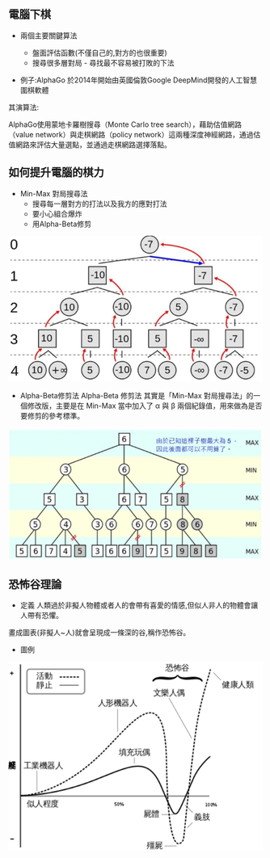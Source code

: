 ## 電腦下棋

 * 兩個主要關鍵算法
    * 盤面評估函數(不僅自己的,對方的也很重要)
    * 搜尋很多層對局 - 尋找最不容易被打敗的下法

* 例子:AlphaGo
於2014年開始由英國倫敦Google DeepMind開發的人工智慧圍棋軟體

其演算法:

AlphaGo使用蒙地卡羅樹搜尋（Monte Carlo tree search），藉助估值網路（value network）與走棋網路（policy network）這兩種深度神經網路，通過估值網路來評估大量選點，並通過走棋網路選擇落點。

## 如何提升電腦的棋力
* Min-Max 對局搜尋法
    * 搜尋每一層對方的打法以及我方的應對打法
    * 要小心組合爆炸
    * 用Alpha-Beta修剪

![Pic](https://github.com/brian891005/ai109b/blob/main/Note/%E5%9C%96%E7%89%87/Min-Max.jpg)

* Alpha-Beta修剪法
Alpha-Beta 修剪法 其實是「Min-Max 對局搜尋法」的一個修改版，主要是在 Min-Max 當中加入了 α 與 β 兩個紀錄值，用來做為是否要修剪的參考標準。

![Pic](https://github.com/brian891005/ai109b/blob/main/Note/%E5%9C%96%E7%89%87/Alpha-Beta.jpg)

## 恐怖谷理論
* 定義
人類過於非擬人物體或者人的會帶有喜愛的情感,但似人非人的物體會讓人帶有恐懼。

畫成圖表(非擬人~人)就會呈現成一條深的谷,稱作恐怖谷。

* 圖例

![Pic](https://github.com/brian891005/ai109b/blob/main/Note/%E5%9C%96%E7%89%87/恐怖谷.jpg)